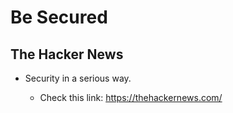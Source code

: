# Be Secured

## The Hacker News

- Security in a serious way.

  - Check this link: <https://thehackernews.com/>